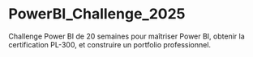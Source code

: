 # PowerBI_Challenge_2025
Challenge Power BI de 20 semaines pour maîtriser Power BI, obtenir la certification PL-300, et construire un portfolio professionnel.
